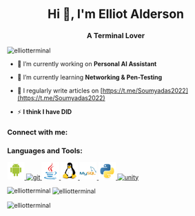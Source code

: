 <h1 align="center">Hi 👋, I'm Elliot Alderson</h1>
<h3 align="center">A Terminal Lover</h3>


<p align="left"> <img src="https://komarev.com/ghpvc/?username=elliotterminal&label=Profile%20views&color=0e75b6&style=flat" alt="elliotterminal" /> </p>

- 🔭 I’m currently working on **Personal AI Assistant**

- 🌱 I’m currently learning **Networking & Pen-Testing**

- 📝 I regularly write articles on [https://t.me/Soumyadas2022](https://t.me/Soumyadas2022)

- ⚡ **I think I have DID**

<h3 align="left">Connect with me:</h3>
<p align="left">
</p>

<h3 align="left">Languages and Tools:</h3>
<p align="left"> <a href="https://developer.android.com" target="_blank" rel="noreferrer"> <img src="https://raw.githubusercontent.com/devicons/devicon/master/icons/android/android-original-wordmark.svg" alt="android" width="40" height="40"/> </a> <a href="https://git-scm.com/" target="_blank" rel="noreferrer"> <img src="https://www.vectorlogo.zone/logos/git-scm/git-scm-icon.svg" alt="git" width="40" height="40"/> </a> <a href="https://www.java.com" target="_blank" rel="noreferrer"> <img src="https://raw.githubusercontent.com/devicons/devicon/master/icons/java/java-original.svg" alt="java" width="40" height="40"/> </a> <a href="https://www.linux.org/" target="_blank" rel="noreferrer"> <img src="https://raw.githubusercontent.com/devicons/devicon/master/icons/linux/linux-original.svg" alt="linux" width="40" height="40"/> </a> <a href="https://www.mysql.com/" target="_blank" rel="noreferrer"> <img src="https://raw.githubusercontent.com/devicons/devicon/master/icons/mysql/mysql-original-wordmark.svg" alt="mysql" width="40" height="40"/> </a> <a href="https://www.python.org" target="_blank" rel="noreferrer"> <img src="https://raw.githubusercontent.com/devicons/devicon/master/icons/python/python-original.svg" alt="python" width="40" height="40"/> </a> <a href="https://unity.com/" target="_blank" rel="noreferrer"> <img src="https://www.vectorlogo.zone/logos/unity3d/unity3d-icon.svg" alt="unity" width="40" height="40"/> </a> </p>

<p><img align="left" src="https://github-readme-stats.vercel.app/api/top-langs?username=elliotterminal&show_icons=true&locale=en&layout=compact" alt="elliotterminal" /></p>

<p>&nbsp;<img align="center" src="https://github-readme-stats.vercel.app/api?username=elliotterminal&show_icons=true&locale=en" alt="elliotterminal" /></p>

<p><img align="center" src="https://github-readme-streak-stats.herokuapp.com/?user=elliotterminal&" alt="elliotterminal" /></p>
